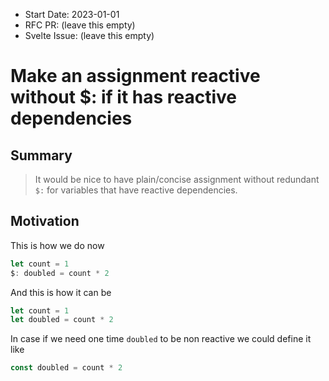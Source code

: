 - Start Date: 2023-01-01
- RFC PR: (leave this empty)
- Svelte Issue: (leave this empty)

# Make an assignment  reactive without $: if it has reactive dependencies

## Summary

> It would be nice to have plain/concise assignment without redundant `$:` for variables that have reactive dependencies.

## Motivation

This is how we do now
```js
let count = 1
$: doubled = count * 2
```

And this is how it can be

```js
let count = 1
let doubled = count * 2
```

In case if we need one time `doubled` to be non reactive we could define it like
```js
const doubled = count * 2
```
